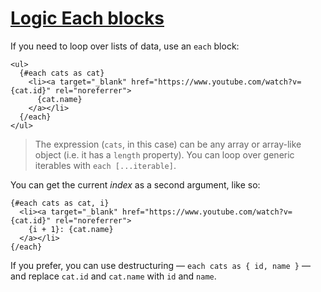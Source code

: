 # [Logic  Each blocks](https://svelte.dev/tutorial/each-blocks)

If you need to loop over lists of data, use an `each` block:

```svelte
<ul>
  {#each cats as cat}
    <li><a target="_blank" href="https://www.youtube.com/watch?v={cat.id}" rel="noreferrer">
      {cat.name}
    </a></li>
  {/each}
</ul>
```

> The expression (`cats`, in this case) can be any array or array-like object (i.e. it has a `length` property). You can loop over generic iterables with `each [...iterable]`.

You can get the current _index_ as a second argument, like so:

```svelte
{#each cats as cat, i}
  <li><a target="_blank" href="https://www.youtube.com/watch?v={cat.id}" rel="noreferrer">
    {i + 1}: {cat.name}
  </a></li>
{/each}
```

If you prefer, you can use destructuring — `each cats as { id, name }` — and replace `cat.id` and `cat.name` with `id` and `name`.